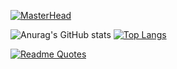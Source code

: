 [![MasterHead](https://abload.de/img/monumentvalley2ycsjc.png)](https://github.com/nokrolikno)

![Anurag's GitHub stats](https://github-readme-stats.vercel.app/api?username=nokrolikno&theme=synthwave&show_icons=true)
[![Top Langs](https://github-readme-stats.vercel.app/api/top-langs/?username=nokrolikno&layout=compact&theme=synthwave)](https://github.com/anuraghazra/github-readme-stats)

[![Readme Quotes](https://quotes-github-readme.vercel.app/api?type=horizontal&theme=tokyonight)](https://github.com/piyushsuthar/github-readme-quotes)
<!--
**nokrolikno/nokrolikno** is a ✨ _special_ ✨ repository because its `README.md` (this file) appears on your GitHub profile.

Here are some ideas to get you started:


- 🔭 I’m currently working on ...
- 🌱 I’m currently learning ...
- 👯 I’m looking to collaborate on ...
- 🤔 I’m looking for help with ...
- 💬 Ask me about ...
- 📫 How to reach me: ...
- 😄 Pronouns: ...
- ⚡ Fun fact: ...
-->
